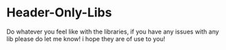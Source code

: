 # Header-Only-Libs

Do whatever you feel like with the libraries, if you have any issues with any lib please do let me know! i hope they are of use to you! 